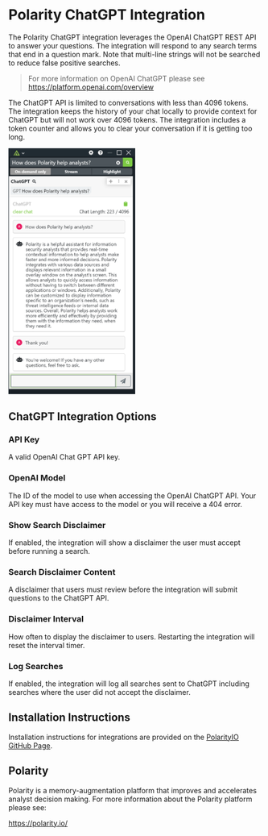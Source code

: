 # Polarity ChatGPT Integration

The Polarity ChatGPT integration leverages the OpenAI ChatGPT REST API to answer your questions.  The integration will respond to any search terms that end in a question mark. Note that multi-line strings will not be searched to reduce false positive searches.

> For more information on OpenAI ChatGPT please see  https://platform.openai.com/overview

The ChatGPT API is limited to conversations with less than 4096 tokens.  The integration keeps the history of your chat locally to provide context for ChatGPT but will not work over 4096 tokens. The integration includes a token counter and allows you to clear your conversation if it is getting too long.

<img src="assets/overlay.png" width="50%">

## ChatGPT Integration Options


### API Key

A valid OpenAI Chat GPT API key.

### OpenAI Model

The ID of the model to use when accessing the OpenAI ChatGPT API. Your API key must have access to the model or you will receive a 404 error.

### Show Search Disclaimer

If enabled, the integration will show a disclaimer the user must accept before running a search. 

### Search Disclaimer Content

A disclaimer that users must review before the integration will submit questions to the ChatGPT API.

### Disclaimer Interval

How often to display the disclaimer to users. Restarting the integration will reset the interval timer.

### Log Searches

If enabled, the integration will log all searches sent to ChatGPT including searches where the user did not accept the disclaimer.

## Installation Instructions

Installation instructions for integrations are provided on the [PolarityIO GitHub Page](https://polarityio.github.io/).

## Polarity

Polarity is a memory-augmentation platform that improves and accelerates analyst decision making.  For more information about the Polarity platform please see:

https://polarity.io/
